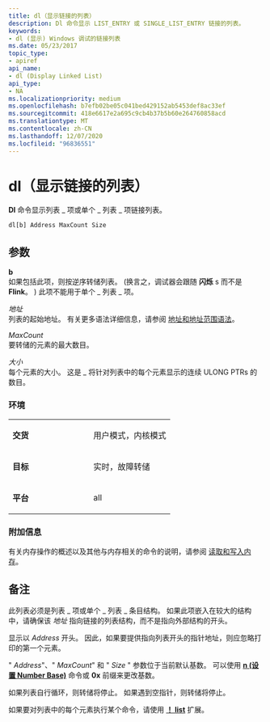 ```yaml
---
title: dl（显示链接的列表）
description: Dl 命令显示 LIST_ENTRY 或 SINGLE_LIST_ENTRY 链接的列表。
keywords:
- dl (显示) Windows 调试的链接列表
ms.date: 05/23/2017
topic_type:
- apiref
api_name:
- dl (Display Linked List)
api_type:
- NA
ms.localizationpriority: medium
ms.openlocfilehash: b7efb02be05c041bed429152ab5453def8ac33ef
ms.sourcegitcommit: 418e6617e2a695c9cb4b37b5b60e264760858acd
ms.translationtype: MT
ms.contentlocale: zh-CN
ms.lasthandoff: 12/07/2020
ms.locfileid: "96836551"
---
```

# <a name="dl-display-linked-list"></a>dl（显示链接的列表）


**Dl** 命令显示列表 \_ 项或单个 \_ 列表 \_ 项链接列表。

```dbgcmd
dl[b] Address MaxCount Size
```

## <a name="span-idddk_cmd_display_linked_list_dbgspanspan-idddk_cmd_display_linked_list_dbgspanparameters"></a><span id="ddk_cmd_display_linked_list_dbg"></span><span id="DDK_CMD_DISPLAY_LINKED_LIST_DBG"></span>参数


<span id="_______b______"></span><span id="_______B______"></span>**b**   
如果包括此项，则按逆序转储列表。  (换言之，调试器会跟随 **闪烁** s 而不是 **Flink**。 ) 此项不能用于单个 \_ 列表 \_ 项。

<span id="_______Address______"></span><span id="_______address______"></span><span id="_______ADDRESS______"></span>*地址*   
列表的起始地址。 有关更多语法详细信息，请参阅 [地址和地址范围语法](address-and-address-range-syntax.md)。

<span id="_______MaxCount______"></span><span id="_______maxcount______"></span><span id="_______MAXCOUNT______"></span>*MaxCount*   
要转储的元素的最大数目。

<span id="_______Size______"></span><span id="_______size______"></span><span id="_______SIZE______"></span>*大小*   
每个元素的大小。 这是 \_ 将针对列表中的每个元素显示的连续 ULONG PTRs 的数目。

### <a name="span-idenvironmentspanspan-idenvironmentspanspan-idenvironmentspanenvironment"></a><span id="Environment"></span><span id="environment"></span><span id="ENVIRONMENT"></span>环境

<table>
<colgroup>
<col width="50%" />
<col width="50%" />
</colgroup>
<tbody>
<tr class="odd">
<td align="left"><p><strong>交货</strong></p></td>
<td align="left"><p>用户模式，内核模式</p></td>
</tr>
<tr class="even">
<td align="left"><p><strong>目标</strong></p></td>
<td align="left"><p>实时，故障转储</p></td>
</tr>
<tr class="odd">
<td align="left"><p><strong>平台</strong></p></td>
<td align="left"><p>all</p></td>
</tr>
</tbody>
</table>

 

### <a name="span-idadditional_informationspanspan-idadditional_informationspanspan-idadditional_informationspanadditional-information"></a><span id="Additional_Information"></span><span id="additional_information"></span><span id="ADDITIONAL_INFORMATION"></span>附加信息

有关内存操作的概述以及其他与内存相关的命令的说明，请参阅 [读取和写入内存](reading-and-writing-memory.md)。

<a name="remarks"></a>备注
-------

此列表必须是列表 \_ 项或单个 \_ 列表 \_ 条目结构。 如果此项嵌入在较大的结构中，请确保该 *地址* 指向链接的列表结构，而不是指向外部结构的开头。

显示以 *Address* 开头。 因此，如果要提供指向列表开头的指针地址，则应忽略打印的第一个元素。

" *Address*"、" *MaxCount*" 和 " *Size* " 参数位于当前默认基数。 可以使用 [**n (设置 Number Base)**](n--set-number-base-.md) 命令或 **0x** 前缀来更改基数。

如果列表自行循环，则转储将停止。 如果遇到空指针，则转储将停止。

如果要对列表中的每个元素执行某个命令，请使用 [**！ list**](-list.md) 扩展。

 

 





